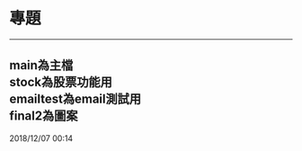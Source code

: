# 專題
-------
main為主檔      
stock為股票功能用      
emailtest為email測試用      
final2為圖案
-------
2018/12/07   00:14
